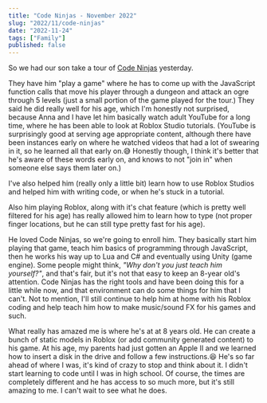 ```yaml
---
title: "Code Ninjas - November 2022"
slug: "2022/11/code-ninjas"
date: "2022-11-24"
tags: ["Family"]
published: false
---
```


So we had our son take a tour of [Code Ninjas](https://www.codeninjas.com) yesterday.

They have him "play a game" where he has to come up with the JavaScript function calls that move his player through a dungeon and attack an ogre through 5 levels (just a small portion of the game played for the tour.) They said he did really well for his age, which I'm honestly not surprised, because Anna and I have let him basically watch adult YouTube for a long time, where he has been able to look at Roblox Studio tutorials. (YouTube is surprisingly good at serving age appropriate content, although there have been instances early on where he watched videos that had a lot of swearing in it, so he learned all that early on.😅 Honestly though, I think it's better that he's aware of these words early on, and knows to not "join in" when someone else says them later on.)

I've also helped him (really only a little bit) learn how to use Roblox Studios and helped him with writing code, or when he's stuck in a tutorial.

Also him playing Roblox, along with it's chat feature (which is pretty well filtered for his age) has really allowed him to learn how to type (not proper finger locations, but he can still type pretty fast for his age).

He loved Code Ninjas, so we're going to enroll him. They basically start him playing that game, teach him basics of programming through JavaScript, then he works his way up to Lua and C# and eventually using Unity (game engine). Some people might think, *"Why don't you just teach him yourself?"*, and that's fair, but it's not that easy to keep an 8-year old's attention. Code Ninjas has the right tools and have been doing this for a little while now, and that environment can do some things for him that I can't. Not to mention, I'll still continue to help him at home with his Roblox coding and help teach him how to make music/sound FX for his games and such.

What really has amazed me is where he's at at 8 years old. He can create a bunch of static models in Roblox (or add community generated content) to his game. At his age, my parents had just gotten an Apple II and we learned how to insert a disk in the drive and follow a few instructions.😆 He's so far ahead of where I was, it's kind of crazy to stop and think about it. I didn't start learning to code until I was in high school. Of course, the times are completely different and he has access to so much more, but it's still amazing to me. I can't wait to see what he does.
